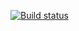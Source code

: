 [![Build status](https://ci.appveyor.com/api/projects/status/8owmr62ek78b2ygr?svg=true)](https://ci.appveyor.com/project/Kivikos/auto2-4-1)
